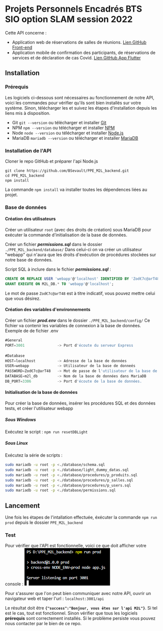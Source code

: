 # Projets Personnels Encadrés BTS SIO option SLAM session 2022

Cette API concerne :
- Application web de réservations de salles de réunions. [Lien GitHub Front-end](https://github.com/BSevault/PPE_M2L_frontend)
- Application mobile de confirmation des participants, de réservations de services et de déclaration de cas Covid. [Lien GitHub App Flutter](https://github.com/BSevault/PPE_M2L_mobile)

## Installation
### Prérequis
Les logiciels ci-dessous sont nécessaires au fonctionnement de notre API, voici les commandes pour vérifier qu'ils sont bien installés sur votre système. Sinon, télécharger les et suivez les étapes d'installation depuis les liens mis à disposition.

* Git `git --version` ou télécharger et installer [Git](https://git-scm.com/downloads)
* NPM `npm --version` ou télécharger et installer [NPM](https://www.npmjs.com/package/download)
* Node `node --version` ou télécharger et installer [Node.js](https://nodejs.org/en/)
* MariaDB `mariadb --version` ou télécharger et installer [MariaDB](https://mariadb.com/fr/downloads/)

### Installation de l'API

Cloner le repo GitHub et préparer l'api Node.js
```
git clone https://github.com/BSevault/PPE_M2L_backend.git  
cd PPE_M2L_backend
npm install
```
La commande `npm install` va installer toutes les dépendences liées au projet.

### Base de données
#### Création des utilisateurs

Créer un utilisateur `root` (avec des droits de création) sous MariaDB pour exécuter la commande d'initialisation de la base de données.

Créer un fichier ***permissions.sql*** dans le dossier `./PPE_M2L_backend/database/`
Dans celui-ci on va créer un utilisateur "webapp" qui n'aura que les droits d'exécution de procédures stockées sur notre base de données.

Script SQL à inclure dans le fichier ***permissions.sql*** :

```sql
CREATE OR REPLACE USER 'webapp'@'localhost' IDENTIFIED BY 'Zod€7c@arT48';
GRANT EXECUTE ON M2L_DB.* TO 'webapp'@'localhost';
```
Le mot de passe `Zod€7c@arT48` est à titre indicatif, vous pouvez mettre celui que vous désirez.

#### Création des variables d'environnements

Créer un fichier ***prod.env*** dans le dossier `./PPE_M2L_backend/config/`
Ce fichier va contenir les variables de connexion à la base de données.
Exemple de de fichier .env

```js
#General
PORT=3001               -> Port d'écoute du serveur Express

#Database
HOST=localhost          -> Adresse de la base de données
USER=webapp             -> Utilisateur de la base de donneés
PASSWORD=Zod€7c@arT48   -> Mot de passe de l'utilisateur de la base de données
DATABASE=m2l_db         -> Nom de la base de données dans MariaDB
DB_PORT=3306            -> Port d'écoute de la base de données.
```

#### Initialisation de la base de données
Pour créer la base de données, insérer les procédures SQL et des données tests, et créer l'utilisateur webapp

##### Sous Windows
Exécutez le script : `npm run resetDBLight`

##### Sous Linux 
Exécutez la série de scripts :

``` bash
sudo mariadb -u root -p <./database/schema.sql
sudo mariadb -u root -p <./database/light_dummy_datas.sql
sudo mariadb -u root -p <./database/procedures/p_produits.sql
sudo mariadb -u root -p <./database/procedures/p_salles.sql
sudo mariadb -u root -p <./database/procedures/p_users.sql
sudo mariadb -u root -p <./database/permissions.sql
```

## Lancement
Une fois les étapes de l'intallation effectuée, éxécuter la commande 
`npm run prod` 
depuis le dossier `PPE_M2L_backend`

### Test
Pour vérifier que l'API est fonctionnelle, voici ce que doit afficher votre console :
<img src="./docs/capture/Capture%20d’écran%202022-04-14%20212447.png">

Pour s'assurer que l'on peut bien communiquer avec notre API, ouvrir un navigateur web et taper l'url : `localhost:3001/api`

Le résultat doit être <b>`{"success":"Bonjour, vous êtes sur l'api M2L"}`</b>.
Si tel est le cas, tout est fonctionnel.
Sinon vérifier que tous les logiciels <b>prérequis</b> sont correctement installés. Si le problème persiste vous pouvez nous contacter par le bien de ce repo. 
